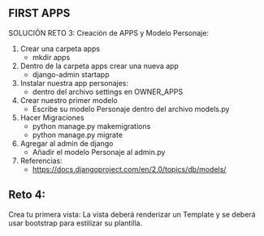 ## FIRST APPS 
SOLUCIÓN RETO 3: Creación de APPS y Modelo Personaje:

1. Crear una carpeta apps
    - mkdir apps
2. Dentro de la carpeta apps crear una nueva app
    - django-admin startapp <personajes>
3. Instalar nuestra app personajes:
    - dentro del archivo settings en OWNER_APPS
4. Crear nuestro primer modelo
    - Escribe su modelo Personaje dentro del archivo models.py
5. Hacer Migraciones
    - python manage.py makemigrations
    - python manage.py migrate
6. Agregar al admin de django
    - Añadir el modelo Personaje al admin.py
7. Referencias: 
    - https://docs.djangoproject.com/en/2.0/topics/db/models/

## Reto 4:
Crea tu primera vista: La vista deberá renderizar un Template
y se deberá usar bootstrap para estilizar su plantilla.
